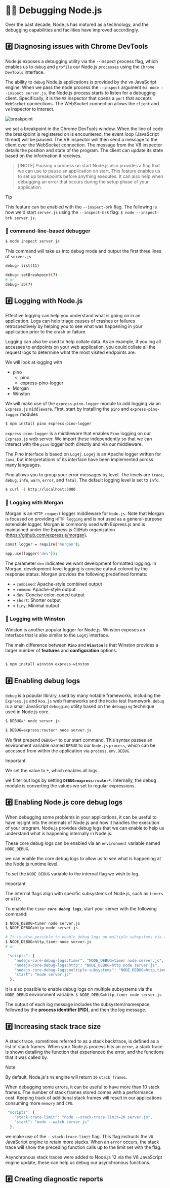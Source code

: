 # 💁‍♂️ Debugging Node.js

Over the past decade, Node.js has matured as a technology, and the debugging capabilities and facilities have improved accordingly.

## #️⃣ Diagnosing issues with Chrome DevTools

Node.js exposes a debugging utility via the --inspect process flag, which enables us to `debug` and `profile` our Node.js `processes` using the `Chrome DevTools` interface.

The ability to `debug` Node.js applications is provided by the `V8` JavaScript engine. When we pass the node process the `--inspect` argument e.i. `node --inspect server.js`, the Node.js process starts to listen for a debugging client. Specifically, it is the `V8` inspector that opens a `port` that accepts `WebSocket` connections. The WebSocket connection allows the `client` and `V8` inspector to interact.

![breakpoint](./breakpoint.png)

we set a breakpoint in the Chrome DevTools window. When the line of code the breakpoint is registered on is encountered, the event loop (JavaScript thread) will be paused. The V8 inspector will then send a message to the client over the WebSocket connection. The message from the V8 inspector details the position and state of the program. The client can update its state based on the information it receives.

> [!NOTE] Pausing a process on start
> Node.js also provides a flag that we can use to pause an application on start. This feature enables us to set up breakpoints before anything executes. It can also help when debugging an error that occurs during the setup phase of your application.

> [!TIP]
> This feature can be enabled with the `--inspect-brk` flag. The following is how we'd start `server.js` using the `--inspect-brk` flag: `$ node --inspect-brk server.js`.

### 📝 command-line-based debugger

```sh
$ node inspect server.js
```

This command will take us into debug mode and output the first three lines of `server.js`

```sh
debug> list(11)

debug> setBreakpoint(7)
# or
debug> sb(7)

```

## #️⃣ Logging with Node.js

Effective logging can help you understand what is going on in an application. Logs can help triage causes of crashes or failures retrospectively by helping you to see what was happening in your application prior to the crash or failure.

Logging can also be used to help collate data. As an example, if you log all accesses to endpoints on your web application, you could collate all the request logs to determine what the most visited endpoints are.

We will look at logging with

- pino
  - pino
  - express-pino-logger
- Morgan
- Winston

We will make use of the `express-pino-logger` module to add logging via an `Express.js` `middleware`. First, start by installing the `pino` and `express-pino-logger` modules

```sh
$ npm install pino express-pino-logger
```

`express-pino-logger` is a middleware that enables `Pino` logging on our `Express.js` web server. We import these independently so that we can interact with the `pino` logger both directly and via our middleware.

The Pino interface is based on `Log4j`. `Log4j` is an Apache logger written for `Java`, but interpretations of its interface have been implemented across many languages.

Pino allows you to group your error messages by level. The levels are `trace`, `debug`, `info`, `warn`, `error`, and `fatal`. The default logging level is set to `info`.

```sh
$ curl -I http://localhost:3000
```

### 📝 Logging with Morgan

Morgan is an `HTTP request` logger middleware for `Node.js`. Note that Morgan is focused on providing `HTTP logging` and is not used as a general-purpose extensible logger. Morgan is commonly used with Express.js and is maintained under the Express.js GitHub organization (https://github.com/expressjs/morgan).

```sh
const logger = require('morgan');

app.use(logger('dev'));
```

The parameter `dev` indicates we want development formatted logging. In Morgan, development-level logging is concise output colored by the response status. Morgan provides the following predefined formats:

- • `combined`: Apache-style combined output
- • `common`: Apache-style output
- • `dev`: Concise color-coded output
- • `short`: Shorter output
- • `tiny`: Minimal output

### 📝 Logging with Winston

Winston is another popular logger for Node.js. Winston exposes an interface that is also similar to the `Log4j` interface.

The main difference between **`Pino`** and **`Winston`** is that Winston provides a larger number of **features** and **configuration** options.

```sh

$ npm install winston express-winston

```

## #️⃣ Enabling debug logs

`debug` is a popular library, used by many notable frameworks, including the `Express.js` and `Koa.js` web frameworks and the `Mocha` test framework. `debug` is a small JavaScript `debugging` utility based on the `debugging` technique used in Node.js core.

```sh
$ DEBUG=* node server.js

$ DEBUG=express:router* node server.js
```

We first prepend `DEBUG=*` to our start command. This syntax passes an environment variable named `DEBUG` to our `Node.js` `process`, which can be accessed from within the application via `process.env.DEBUG`.

> [!IMPORTANT]
> We set the value to **`*`**, which enables all logs.

we filter out logs by setting **`DEBUG=express:router*`**. Internally, the debug module is converting the values we set to regular expressions.

## #️⃣ Enabling Node.js core debug logs

When debugging some problems in your applications, it can be useful to have insight into the internals of Node.js and how it handles the execution of your program. Node.js provides debug logs that we can enable to help us understand what is happening internally in Node.js.

These core debug logs can be enabled via an `environment` variable named `NODE_DEBUG`.

we can enable the core debug logs to allow us to see what is happening at the Node.js runtime level.

To set the `NODE_DEBUG` variable to the internal flag we wish to log.

> [!IMPORTANT]
> The internal flags align with specific subsystems of Node.js, such as `timers` or `HTTP`.

To enable the `timer` **_`core debug logs`_**, start your server with the following command:

```sh
$ NODE_DEBUG=timer node server.js
$ NODE_DEBUG=http node server.js

# It is also possible to enable debug logs on multiple subsystems via the NODE_DEBUG environment variable.
$ NODE_DEBUG=http,timer node server.js
# or

 "scripts": {
    "nodejs-core-debug-logs:timer": "NODE_DEBUG=timer node server.js",
    "nodejs-core-debug-logs:http": "NODE_DEBUG=http node server.js",
    "nodejs-core-debug-logs:multiple-subsystems": "NODE_DEBUG=http,timer node server.js",
    "start": "node server.js"
  },
```

It is also possible to enable debug logs on multiple subsystems via the `NODE_DEBUG` environment variable. `$ NODE_DEBUG=http,timer node server.js`

The output of each log message includes the subsystem/namespace, followed by the **process identifier (PID)**, and then the log message.

## #️⃣ Increasing stack trace size

A stack trace, sometimes referred to as a stack backtrace, is defined as a list of stack frames. When your Node.js process hits an `error`, a stack trace is shown detailing the function that experienced the error, and the functions that it was called by.

> [!NOTE]
> By default, Node.js's `V8` engine will return `10` `stack frames`.

When debugging some errors, it can be useful to have more than 10 stack frames. The number of stack frames stored comes with a performance cost. Keeping track of additional stack frames will result in our applications consuming more `memory` and `CPU`.

```js
 "scripts": {
    "stack-trace-limit": "node --stack-trace-limit=20 server.js",
    "start": "node --watch server.js"
  },

```

we make use of the `--stack-trace-limit` flag. This flag instructs the `V8` JavaScript engine to retain more stacks. When an `error` occurs, the stack trace will show the preceding function calls up to the limit set with the flag.

Asynchronous stack traces were added to Node.js 12 via the V8 JavaScript engine update, these can help us debug our asynchronous functions.

## #️⃣ Creating diagnostic reports